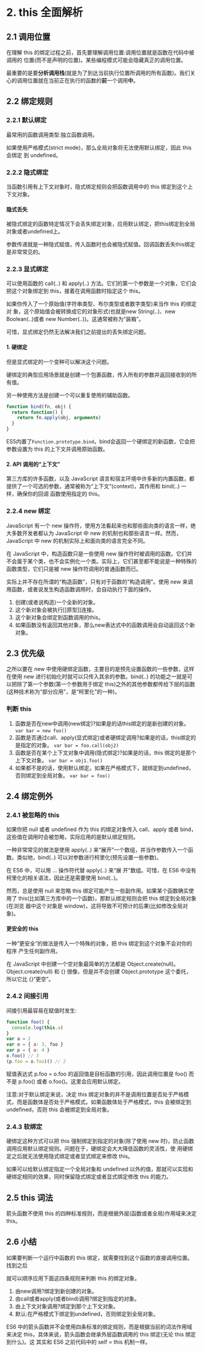 # 2. this 全面解析

## 2.1 调用位置

在理解 this 的绑定过程之前，首先要理解调用位置:调用位置就是函数在代码中被调用的 位置\(而不是声明的位置\)。某些编程模式可能会隐藏真正的调用位置。

最重要的是要**分析调用栈**\(就是为了到达当前执行位置所调用的所有函数\)。我们关心的调用位置就在当前正在执行的函数的**前**一个调用**中**。

## 2.2 绑定规则

### 2.2.1 默认绑定

最常用的函数调用类型:独立函数调用。

如果使用严格模式\(strict mode\)，那么全局对象将无法使用默认绑定，因此 this 会绑定 到 undefined。

### 2.2.2 隐式绑定

当函数引用有上下文对象时，隐式绑定规则会把函数调用中的 this 绑定到这个上下文对象。

#### 隐式丢失

被隐式绑定的函数特定情况下会丢失绑定对象，应用默认绑定，把this绑定到全局对象或者undefined上。

参数传递就是一种隐式赋值，传入函数时也会被隐式赋值。回调函数丢失this绑定是非常常见的。

### 2.2.3 显式绑定

可以使用函数的 call\(..\) 和 apply\(..\) 方法。它们的第一个参数是一个对象，它们会把这个对象绑定到 this，接着在调用函数时指定这个 this。

如果你传入了一个原始值\(字符串类型、布尔类型或者数字类型\)来当作 this 的绑定对 象，这个原始值会被转换成它的对象形式\(也就是new String\(..\)、new Boolean\(..\)或者 new Number\(..\)\)。这通常被称为“装箱”。

可惜，显式绑定仍然无法解决我们之前提出的丢失绑定问题。

#### 1. 硬绑定

但是显式绑定的一个变种可以解决这个问题。

硬绑定的典型应用场景就是创建一个包裹函数，传入所有的参数并返回接收到的所有值。

另一种使用方法是创建一个可以重复使用的辅助函数。

```javascript
function bind(fn, obj) {
  return function() {
    return fn.apply(obj, arguments)
  }
}
```

ES5内置了`Function.prototype.bind`，bind会返回一个硬绑定的新函数，它会把参数设置为 this 的上下文并调用原始函数。

#### 2. API 调用的“上下文”

第三方库的许多函数，以及 JavaScript 语言和宿主环境中许多新的内置函数，都提供了一个可选的参数，通常被称为“上下文”\(context\)，其作用和 bind\(..\) 一样，确保你的回调 函数使用指定的 this。

### 2.2.4 new 绑定

JavaScript 有一个 new 操作符，使用方法看起来也和那些面向类的语言一样，绝大多数开发者都认为 JavaScript 中 new 的机制也和那些语言一样。然而，JavaScript 中 new 的机制实际上和面向类的语言完全不同。

在 JavaScript 中，构造函数只是一些使用 new 操作符时被调用的函数。它们并不会属于某个类，也不会实例化一个类。实际上，它们甚至都不能说是一种特殊的函数类型，它们只是被 new 操作符调用的普通函数而已。

实际上并不存在所谓的“构造函数”，只有对于函数的“构造调用”。使用 new 来调用函数，或者说发生构造函数调用时，会自动执行下面的操作。

1. 创建\(或者说构造\)一个全新的对象。
2. 这个新对象会被执行\[\[原型\]\]连接。
3. 这个新对象会绑定到函数调用的this。
4. 如果函数没有返回其他对象，那么new表达式中的函数调用会自动返回这个新对象。

## 2.3 优先级

之所以要在 new 中使用硬绑定函数，主要目的是预先设置函数的一些参数，这样在使用 new 进行初始化时就可以只传入其余的参数。bind\(..\) 的功能之一就是可以把除了第一个参数\(第一个参数用于绑定 this\)之外的其他参数都传给下层的函数\(这种技术称为“部分应用”，是“柯里化”的一种\)。

### 判断 this

1. 函数是否在new中调用\(new绑定\)?如果是的话this绑定的是新创建的对象。 `var bar = new foo()`
2. 函数是否通过call、apply\(显式绑定\)或者硬绑定调用?如果是的话，this绑定的是指定的对象。 `var bar = foo.call(obj2)`
3. 函数是否在某个上下文对象中调用\(隐式绑定\)?如果是的话，this 绑定的是那个上下文对象。 `var bar = obj1.foo()`
4. 如果都不是的话，使用默认绑定。如果在严格模式下，就绑定到undefined，否则绑定到全局对象。 `var bar = foo()`

## 2.4 绑定例外

### 2.4.1 被忽略的 this

如果你把 null 或者 undefined 作为 this 的绑定对象传入 call、apply 或者 bind，这些值在调用时会被忽略，实际应用的是默认绑定规则。

一种非常常见的做法是使用 apply\(..\) 来“展开”一个数组，并当作参数传入一个函数。类似地，bind\(..\) 可以对参数进行柯里化\(预先设置一些参数\)。

在 ES6 中，可以用 ... 操作符代替 apply\(..\) 来“展 开”数组。可惜，在 ES6 中没有柯里化的相关语法，因此还是需要使用 bind\(..\)。

然而，总是使用 null 来忽略 this 绑定可能产生一些副作用。如果某个函数确实使用了 this\(比如第三方库中的一个函数\)，那默认绑定规则会把 this 绑定到全局对象\(在浏览 器中这个对象是 window\)，这将导致不可预计的后果\(比如修改全局对象\)。

#### 更安全的 this

一种“更安全”的做法是传入一个特殊的对象，把 this 绑定到这个对象不会对你的程序 产生任何副作用。

在 JavaScript 中创建一个空对象最简单的方法都是 Object.create\(null\)。Object.create\(null\) 和 {} 很像，但是并不会创建 Object.prototype 这个委托，所以它比 {}“更空”。

### 2.4.2 间接引用

间接引用最容易在赋值时发生:

```javascript
function foo() {
  console.log(this.a)
}
var a = 2
var o = { a: 3, foo }
var p = { a: 4 }
o.foo() // 3
(p.foo = o.foo)() // 2
```

赋值表达式 p.foo = o.foo 的返回值是目标函数的引用，因此调用位置是 foo\(\) 而不是 p.foo\(\) 或者 o.foo\(\)。这里会应用默认绑定。

注意:对于默认绑定来说，决定 this 绑定对象的并不是调用位置是否处于严格模式，而是函数体是否处于严格模式。如果函数体处于严格模式，this 会被绑定到 undefined，否则 this 会被绑定到全局对象。

### 2.4.3 软绑定

硬绑定这种方式可以把 this 强制绑定到指定的对象\(除了使用 new 时\)，防止函数调用应用默认绑定规则。问题在于，硬绑定会大大降低函数的灵活性，使 用硬绑定之后就无法使用隐式绑定或者显式绑定来修改 this。

如果可以给默认绑定指定一个全局对象和 undefined 以外的值，那就可以实现和硬绑定相同的效果，同时保留隐式绑定或者显式绑定修改 this 的能力。

## 2.5 this 词法

箭头函数不使用 this 的四种标准规则，而是根据外层\(函数或者全局\)作用域来决定 this。

## 2.6 小结

如果要判断一个运行中函数的 this 绑定，就需要找到这个函数的直接调用位置。找到之后

就可以顺序应用下面这四条规则来判断 this 的绑定对象。

1. 由new调用?绑定到新创建的对象。  
 2. 由call或者apply\(或者bind\)调用?绑定到指定的对象。  
 3. 由上下文对象调用?绑定到那个上下文对象。  
 4. 默认:在严格模式下绑定到undefined，否则绑定到全局对象。

ES6 中的箭头函数并不会使用四条标准的绑定规则，而是根据当前的词法作用域来决定 this，具体来说，箭头函数会继承外层函数调用的 this 绑定\(无论 this 绑定到什么\)。这 其实和 ES6 之前代码中的 self = this 机制一样。

